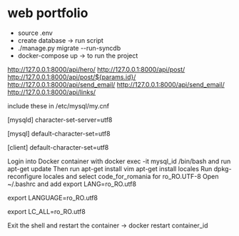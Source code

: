 # web portfolio
- source .env
- create database -> run script
- ./manage.py migrate --run-syncdb
- docker-compose up -> to run the project


http://127.0.0.1:8000/api/hero/
http://127.0.0.1:8000/api/post/
http://127.0.0.1:8000/api/post/${params.id}/
http://127.0.0.1:8000/api/send_email/
http://127.0.0.1:8000/api/send_email/
http://127.0.0.1:8000/api/links/


include these in /etc/mysql/my.cnf

[mysqld]
character-set-server=utf8

[mysql]
default-character-set=utf8

[client]
default-character-set=utf8


Login into Docker container with docker exec -it mysql_id /bin/bash and run apt-get update
Then run apt-get install vim apt-get install locales
Run dpkg-reconfigure locales and select code_for_romania for ro_RO.UTF-8
Open ~/.bashrc and add
export LANG=ro_RO.utf8

export LANGUAGE=ro_RO.utf8

export LC_ALL=ro_RO.utf8

Exit the shell and restart the container -> docker restart container_id